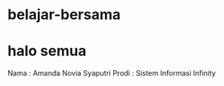 # belajar-bersama

<h1>halo semua </h1>
Nama : Amanda Novia Syaputri
Prodi : Sistem Informasi
Infinity 
